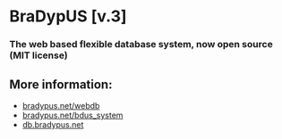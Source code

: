 # BraDypUS [v.3]

### The web based flexible database system, now open source (MIT license)

## More information:

* [bradypus.net/webdb](http://bradypus.net/webdb)
* [bradypus.net/bdus_system](http://bradypus.net/bdus_system)
* [db.bradypus.net](http://db.bradypus.net)

